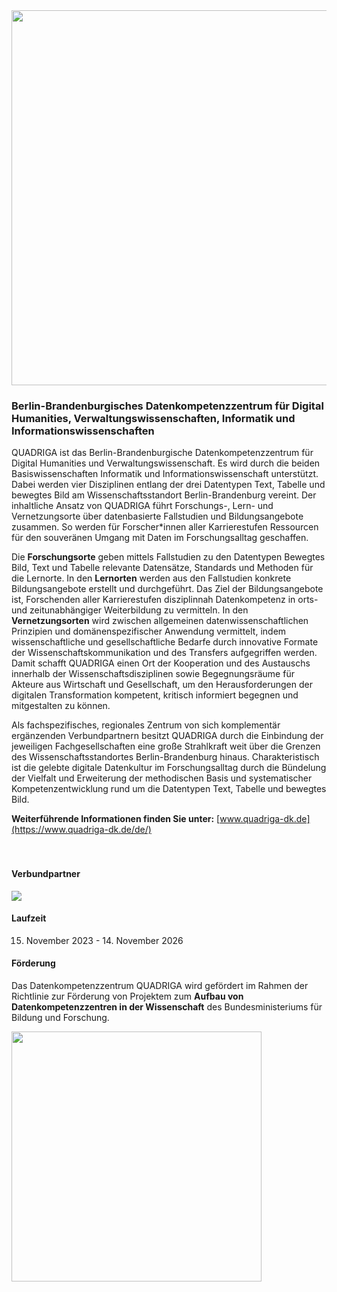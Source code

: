
<img src="https://github.com/quadriga-dk/quadriga-dk.github.io/assets/166709081/5c12adcd-43c0-4f45-908b-a83dd00af81f" width="600">

### **Berlin-Brandenburgisches Datenkompetenzzentrum für Digital Humanities, Verwaltungswissenschaften, Informatik und Informationswissenschaften**

QUADRIGA ist das Berlin-Brandenburgische Datenkompetenzzentrum für Digital Humanities und Verwaltungswissenschaft. Es wird durch die beiden Basiswissenschaften Informatik und Informationswissenschaft unterstützt. Dabei werden vier Disziplinen entlang der drei Datentypen Text, Tabelle und bewegtes Bild am Wissenschaftsstandort Berlin-Brandenburg vereint. Der inhaltliche Ansatz von QUADRIGA führt Forschungs-, Lern- und Vernetzungsorte über datenbasierte Fallstudien und Bildungsangebote zusammen. So werden für Forscher*innen aller Karrierestufen Ressourcen für den souveränen Umgang mit Daten im Forschungsalltag geschaffen.

Die **Forschungsorte** geben mittels Fallstudien zu den Datentypen Bewegtes Bild, Text und Tabelle relevante Datensätze, Standards und Methoden für die Lernorte. In den **Lernorten** werden aus den Fallstudien konkrete Bildungsangebote erstellt und durchgeführt. Das Ziel der Bildungsangebote ist, Forschenden aller Karrierestufen disziplinnah Datenkompetenz in orts- und zeitunabhängiger Weiterbildung zu vermitteln. In den **Vernetzungsorten** wird zwischen allgemeinen datenwissenschaftlichen Prinzipien und domänenspezifischer Anwendung vermittelt, indem wissenschaftliche und gesellschaftliche Bedarfe durch innovative Formate der Wissenschaftskommunikation und des Transfers aufgegriffen werden. Damit schafft QUADRIGA einen Ort der Kooperation und des Austauschs innerhalb der Wissenschaftsdisziplinen sowie Begegnungsräume für Akteure aus Wirtschaft und Gesellschaft, um den Herausforderungen der digitalen Transformation kompetent, kritisch informiert begegnen und mitgestalten zu können.

Als fachspezifisches, regionales Zentrum von sich komplementär ergänzenden Verbundpartnern besitzt QUADRIGA durch die Einbindung der jeweiligen Fachgesellschaften eine große Strahlkraft weit über die Grenzen des Wissenschaftsstandortes Berlin-Brandenburg hinaus. Charakteristisch ist die gelebte digitale Datenkultur im Forschungsalltag durch die Bündelung der Vielfalt und Erweiterung der methodischen Basis und systematischer Kompetenzentwicklung rund um die Datentypen Text, Tabelle und bewegtes Bild. 

**Weiterführende Informationen finden Sie unter:** [www.quadriga-dk.de](https://www.quadriga-dk.de/de/)
<br /> 
<br /> 
<br /> 

#### **Verbundpartner**
<img src="https://github.com/quadriga-dk/quadriga-dk.github.io/assets/166709081/e5a2bdb5-4530-4cf4-a6ce-22ad2c749f28" widht="600">

#### **Laufzeit**
15. November 2023 -  14. November 2026

#### **Förderung**
Das Datenkompetenzzentrum QUADRIGA wird gefördert im Rahmen der Richtlinie zur Förderung von Projektem zum **Aufbau von Datenkompetenzzentren in der Wissenschaft** des Bundesministeriums für Bildung und Forschung.

<img src="https://github.com/quadriga-dk/quadriga-dk.github.io/assets/166709081/85f6e9d9-6b62-4f51-b091-b2c9affa667b" width="400">
